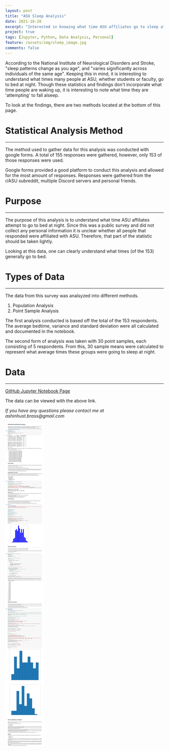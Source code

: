 ```yaml
---
layout: post
title: "ASU Sleep Analysis"
date: 2021-10-28
excerpt: "Interested in knowing what time ASU affiliates go to sleep at night? This study attempts to understand what times these college students/faculty members attempt to go to sleep. Take a look to find out."
project: true
tags: [Jupyter, Python, Data Analysis, Personal]
feature: /assets/img/sleep_image.jpg
comments: false
---
```


According to the National Institute of Neurological Disorders and Stroke, "sleep patterns change as you age", and "varies significantly across individuals of the same age". Keeping this in mind, it is interesting to understand what times many people at ASU, whether students or faculty, go to bed at night.
Though these statistics and findings don't incorporate what time people are waking up, it is interesting to note what time they are 'attempting' to fall alseep.

To look at the findings, there are two methods located at the bottom of this page.

# Statistical Analysis Method

---

The method used to gather data for this analysis was conducted with google forms. A total of 155 responses were gathered, however, only 153 of those responses were used.

Google forms provided a good platform to conduct this analysis and allowed for the most amount of responses. Responses were gathered from the r/ASU subreddit, multiple Discord servers and personal friends.

# Purpose

---

The purpose of this analysis is to understand what time ASU affiliates attempt to go to bed at night. Since this was a public survey and did not collect any personal information it is unclear whether all people that responded were affiliated with ASU. Therefore, that part of the statistic should be taken lightly.

Looking at this data, one can clearly understand what times (of the 153) generally go to bed.

# Types of Data

---

The data from this survey was analsyzed into different methods.

1. Population Analysis
2. Point Sample Analysis

The first analysis conducted is based off the total of the 153 respondents. The average bedtime, variance and standard deviation were all calculated and documented in the notebook.

The second form of analysis was taken with 30 point samples, each consisting of 5 respondents. From this, 30 sample means were calculated to represent what average times these groups were going to sleep at night.

# Data

---

[GitHub Jupyter Notebook Page](https://github.com/Markay12/SleepDataAnalysis/blob/MainImplementation/dataVisualization.ipynb)

The data can be viewed with the above link.

_If you have any questions please contact me at ashinhust.brass@gmail.com_

![Sleep Data Image](/assets/img/JupyterNotebook_SleepAnalysis.png)
